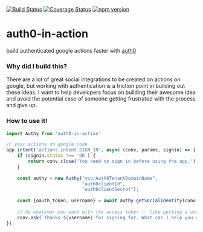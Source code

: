 [![Build Status](https://travis-ci.org/ekeitho/auth0-in-action.svg?branch=master)](https://travis-ci.org/ekeitho/auth0-in-action)
[![Coverage Status](https://coveralls.io/repos/github/ekeitho/auth0-in-action/badge.svg?branch=master)](https://coveralls.io/github/ekeitho/auth0-in-action?branch=master)
[![npm version](https://badge.fury.io/js/auth0-in-action.svg)](https://badge.fury.io/js/auth0-in-action)

# auth0-in-action
build authenticated google actions faster with [auth0](https://auth0.com)



### Why did I build this?

There are a lot of great social integrations to be created on actions on google, 
but working with authentication is a friction point in building out these ideas. 
I want to help developers focus on building their awesome idea and avoid the potential 
case of someone getting frustrated with the process and give up.

### How to use it!

```typescript
import Authy from 'auth0-in-action'

// your actions on google code
app.intent('actions.intent.SIGN_IN', async (conv, params, signin) => {
    if (signin.status !== 'OK') {
        return conv.close('You need to sign in before using the app.');
    }
    
    const authy = new Authy("yourAuth0TenantDomainName", 
                            "auth0clientId", 
                            "auth0clientSecret");
                            
    const {oauth_token, username} = await authy.getSocialIdentity(conv.user.access.token);
    
    // do whatever you want with the access token -- like getting a users github repos
    conv.ask(`Thanks ${username} for signing for. What can I help you with today?`);
});

```


